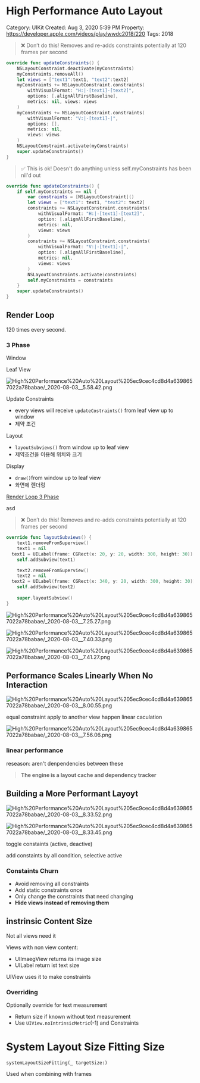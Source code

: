 # High Performance Auto Layout

Category: UIKit
Created: Aug 3, 2020 5:39 PM
Property: https://developer.apple.com/videos/play/wwdc2018/220
Tags: 2018

> ❌ 
Don’t do this! Removes and re-adds constraints potentially at 120 frames per second

```swift
override func updateConstraints() {
	NSLayoutConstraint.deactivate(myConstraints)
	myConstraints.removeAll()
	let views = ["text1":text1, "text2":text2]
	myConstraints += NSLayoutConstraint.constraints(
		withVisualFormat: "H:|-[text1]-[text2]",
		options: [.alignAllFirstBaseline],
		metrics: nil, views: views
	)
	myConstraints += NSLayoutConstraint.constraints(
		withVisualFormat: "V:|-[text1]-|",
		options: [],
		metrics: nil, 
		views: views
	)
	NSLayoutConstraint.activate(myConstraints)
	super.updateConstraints()
}
```

> ✅
 This is ok!  Doesn't do anything unless self.myConstraints has been nil'd out

```swift
override func updateConstraints() {
	if self.myConstraints == nil {
		var constraints = [NSLayoutConstraint]()
		let views = ["text1": text1, "text2": text2]
		constraints += NSLayoutConstraint.constraints(
			withVisualFormat: "H:|-[text1]-[text2]",
			option: [.alignAllFirstBaseline],
			metrics: nil,
			views: views
		)
		constraints += NSLayoutConstraint.constraints(
			withVisualFormat: "V:|-[text1]-|",
			option: [.alignAllFirstBaseline],
			metrics: nil,
			views: views
		)
		NSLayoutConstraints.activate(constraints)
		self.myConstraints = constraints
	}
	super.updateConstraints()
}
```

## Render Loop

120 times every second.

### 3 Phase

 Window

       
Leaf View

![High%20Performance%20Auto%20Layout%205ec9cec4cd8d4a6398657022a78babae/_2020-08-03__5.58.42.png](High%20Performance%20Auto%20Layout%205ec9cec4cd8d4a6398657022a78babae/_2020-08-03__5.58.42.png)

Update Constraints

- every views will receive `updateCostraints()` from leaf view up to window
- 제약 조건

Layout

- `layoutSubviews()` from window up to leaf view
- 제약조건을 이용해 위치와 크기

Display

- `draw()`from window up to leaf view
- 화면에 렌더링

[Render  Loop 3 Phase](https://www.notion.so/09277b7bdffe483da1d746f90cf97d8c)

asd

> ❌ 
Don’t do this! Removes and re-adds constraints potentially at 120 frames per second

```swift
override func layoutSubviews() {
	text1.removeFromSuperview()
	text1 = nil
  text1 = UILabel(frame: CGRect(x: 20, y: 20, width: 300, height: 30))
	self.addSubview(text1)

	text2.removeFromSuperview()
	text2 = nil
  text2 = UILabel(frame: CGRect(x: 340, y: 20, width: 300, height: 30))
	self.addSubview(text2)
	
	super.layoutSubview()
}
```

![High%20Performance%20Auto%20Layout%205ec9cec4cd8d4a6398657022a78babae/_2020-08-03__7.25.27.png](High%20Performance%20Auto%20Layout%205ec9cec4cd8d4a6398657022a78babae/_2020-08-03__7.25.27.png)

![High%20Performance%20Auto%20Layout%205ec9cec4cd8d4a6398657022a78babae/_2020-08-03__7.40.33.png](High%20Performance%20Auto%20Layout%205ec9cec4cd8d4a6398657022a78babae/_2020-08-03__7.40.33.png)

![High%20Performance%20Auto%20Layout%205ec9cec4cd8d4a6398657022a78babae/_2020-08-03__7.41.27.png](High%20Performance%20Auto%20Layout%205ec9cec4cd8d4a6398657022a78babae/_2020-08-03__7.41.27.png)

## Performance Scales Linearly When No Interaction

![High%20Performance%20Auto%20Layout%205ec9cec4cd8d4a6398657022a78babae/_2020-08-03__8.00.55.png](High%20Performance%20Auto%20Layout%205ec9cec4cd8d4a6398657022a78babae/_2020-08-03__8.00.55.png)

equal constraint apply to another view happen linear caculation

![High%20Performance%20Auto%20Layout%205ec9cec4cd8d4a6398657022a78babae/_2020-08-03__7.56.06.png](High%20Performance%20Auto%20Layout%205ec9cec4cd8d4a6398657022a78babae/_2020-08-03__7.56.06.png)

### linear performance

reseason: aren't denpendencies between these

> **The engine is a layout cache and dependency tracker**

## Building a More Performant Layoyt

![High%20Performance%20Auto%20Layout%205ec9cec4cd8d4a6398657022a78babae/_2020-08-03__8.33.52.png](High%20Performance%20Auto%20Layout%205ec9cec4cd8d4a6398657022a78babae/_2020-08-03__8.33.52.png)

![High%20Performance%20Auto%20Layout%205ec9cec4cd8d4a6398657022a78babae/_2020-08-03__8.33.45.png](High%20Performance%20Auto%20Layout%205ec9cec4cd8d4a6398657022a78babae/_2020-08-03__8.33.45.png)

toggle constaints (active, deactive)

add constaints by all condition, selective active

### Constaints Churn

- Avoid removing all constraints
- Add static constraints once
- Only change the constraints that need changing
- **Hide views instead of removing them**

## instrinsic Content Size

Not all views need it

Views with non view content:

- UIImaegView returns its image size
- UILabel return ist text size

UIView uses it to make constraints

### Overriding

Optionally override for text measurement

- Return size if known without text measurement
- Use `UIView.noIntrinsicMetric`(-1) and Constraints

# **System Layout Size Fitting Size**

`systemLayoutSizeFitting(_ targetSize:)`

Used when combining with frames